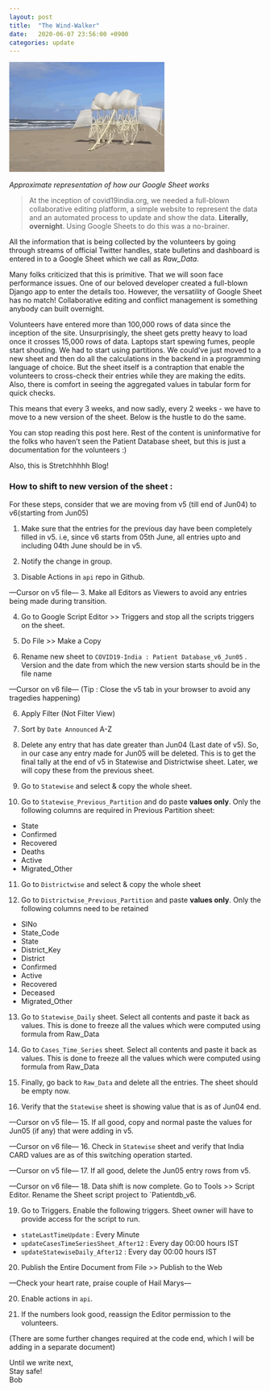 ```yaml
---
layout: post
title:  "The Wind-Walker"
date:   2020-06-07 23:56:00 +0900
categories: update
---
```


![Alt Text](/assets/images/windwalker.gif)

*Approximate representation of how our Google Sheet works*

>At the inception of covid19india.org, we needed a full-blown collaborative editing platform, a simple website to represent the data and an automated process to update and show the data. **Literally, overnight**. Using Google Sheets to do this was a no-brainer. 

All the information that is being collected by the volunteers by going through streams of official Twitter handles, state bulletins and dashboard is entered in to a Google Sheet which we call as _Raw_Data_.

Many folks criticized that this is primitive. That we will soon face performance issues. One of our beloved developer created a full-blown Django app to enter the details too. However, the versatility of Google Sheet has no match! Collaborative editing and conflict management is something anybody can built overnight.

Volunteers have entered more than 100,000 rows of data since the inception of the site. Unsurprisingly, the sheet gets pretty heavy to load once it crosses 15,000 rows of data. Laptops start spewing fumes, people start shouting. We had to start using partitions. We could’ve just moved to a new sheet and then do all the calculations in the backend in a programming language of choice. But the sheet itself is a contraption that enable the volunteers to cross-check their entries while they are making the edits. Also, there is comfort in seeing the aggregated values in tabular form for quick checks.

This means that every 3 weeks, and now sadly, every 2 weeks - we have to move to a new version of the sheet. Below is the hustle to do the same.

You can stop reading this post here. Rest of the content is uninformative for the folks who haven’t seen the Patient Database sheet, but this is just a documentation for the volunteers :)

Also, this is Stretchhhhh Blog!

### How to shift to new version of the sheet : 

For these steps, consider that we are moving from v5 (till end of Jun04) to v6(starting from Jun05)

1. Make sure that the entries for the previous day have been completely filled in v5. i.e, since v6 starts from 05th June, all entries upto and including 04th June should be in v5.

2. Notify the change in group.

3. Disable Actions in `api` repo in Github.

—Cursor on v5 file—
3. Make all Editors as Viewers to avoid any entries being made during transition.

4. Go to Google Script Editor >> Triggers and stop all the scripts triggers on the sheet.

4. Do File >> Make a Copy

5. Rename new sheet to `COVID19-India : Patient Database_v6_Jun05` . Version and the date from which the new version starts should be in the file name

—Cursor on v6 file— (Tip : Close the v5 tab in your browser to avoid any tragedies happening)

6. Apply Filter (Not Filter View)

7. Sort by `Date Announced` A-Z

8. Delete any entry that has date greater than Jun04 (Last date of v5). So, in our case any entry made for Jun05 will be deleted. This is to get the final tally at the end of v5 in Statewise and Districtwise sheet. Later, we will copy these from the previous sheet.

9. Go to `Statewise` and select & copy the whole sheet.

10. Go to `Statewise_Previous_Partition` and do paste **values only**.  Only the following columns are required in Previous Partition sheet: 
- State
- Confirmed
- Recovered
- Deaths
- Active
- Migrated_Other

11. Go to `Districtwise` and select & copy the whole sheet

12. Go to `Districtwise_Previous_Partition` and paste **values only**. Only the following columns need to be retained
- SlNo
- State_Code
- State
- District_Key
- District
- Confirmed
- Active
- Recovered
- Deceased
- Migrated_Other

13. Go to `Statewise_Daily` sheet. Select all contents and paste it back as values. This is done to freeze all the values which were computed using formula from Raw_Data

15. Go to `Cases_Time_Series` sheet. Select all contents and paste it back as values. This is done to freeze all the values which were computed using formula from Raw_Data

13. Finally, go back to `Raw_Data` and delete all the entries. The sheet should be empty now.

14. Verify that the `Statewise` sheet is showing value that is as of Jun04 end.

—Cursor on v5 file—
15. If all good, copy and normal paste the values for Jun05 (if any) that were adding in v5. 

—Cursor on v6 file—
16. Check in `Statewise` sheet and verify that India CARD values are as of this switching operation started.

—Cursor on v5 file—
17. If all good, delete the Jun05 entry rows from v5.

—Cursor on v6 file—
18. Data shift is now complete. Go to Tools >> Script Editor. Rename the Sheet script project to `Patientdb_v6. 

19. Go to Triggers. Enable the following triggers. Sheet owner will have to provide access for the script to run.

- `stateLastTimeUpdate` : Every Minute
- `updateCasesTimeSeriesSheet_After12` : Every day 00:00 hours IST
- `updateStatewiseDaily_After12` : Every day 00:00 hours IST

20. Publish the Entire Document from File >> Publish to the Web

—Check your heart rate, praise couple of Hail Marys—

20. Enable actions in `api`.

21. If the numbers look good, reassign the Editor permission to the volunteers.

(There are some further changes required at the code end, which I will be adding in a separate document)

Until we write next,  
Stay safe!  
Bob